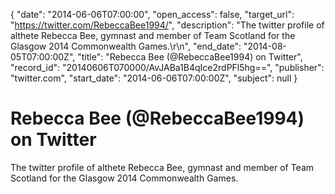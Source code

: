 {
  "date": "2014-06-06T07:00:00", 
  "open_access": false, 
  "target_url": "https://twitter.com/RebeccaBee1994/", 
  "description": "The twitter profile of althete Rebecca Bee, gymnast and member of Team Scotland for the Glasgow 2014 Commonwealth Games.\r\n", 
  "end_date": "2014-08-05T07:00:00Z", 
  "title": "Rebecca Bee (@RebeccaBee1994) on Twitter", 
  "record_id": "20140606T070000/AvJABa1B4qIce2rdPFl5hg==", 
  "publisher": "twitter.com", 
  "start_date": "2014-06-06T07:00:00Z", 
  "subject": null
}

# Rebecca Bee (@RebeccaBee1994) on Twitter

The twitter profile of althete Rebecca Bee, gymnast and member of Team Scotland for the Glasgow 2014 Commonwealth Games.
